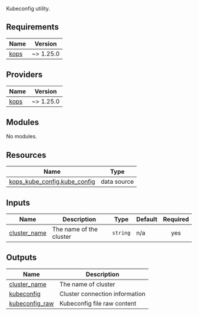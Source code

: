 Kubeconfig utility.

## Requirements

| Name | Version |
|------|---------|
| <a name="requirement_kops"></a> [kops](#requirement\_kops) | ~> 1.25.0 |

## Providers

| Name | Version |
|------|---------|
| <a name="provider_kops"></a> [kops](#provider\_kops) | ~> 1.25.0 |

## Modules

No modules.

## Resources

| Name | Type |
|------|------|
| [kops_kube_config.kube_config](https://registry.terraform.io/providers/eddycharly/kops/latest/docs/data-sources/kube_config) | data source |

## Inputs

| Name | Description | Type | Default | Required |
|------|-------------|------|---------|:--------:|
| <a name="input_cluster_name"></a> [cluster\_name](#input\_cluster\_name) | The name of the cluster | `string` | n/a | yes |

## Outputs

| Name | Description |
|------|-------------|
| <a name="output_cluster_name"></a> [cluster\_name](#output\_cluster\_name) | The name of cluster |
| <a name="output_kubeconfig"></a> [kubeconfig](#output\_kubeconfig) | Cluster connection information |
| <a name="output_kubeconfig_raw"></a> [kubeconfig\_raw](#output\_kubeconfig\_raw) | Kubeconfig file raw content |
